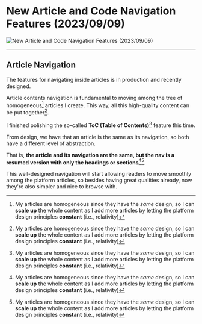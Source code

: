 <!-- Copyright (c) 2023 Tobias Briones. All rights reserved. -->
<!-- SPDX-License-Identifier: CC-BY-4.0 -->
<!-- This file is part of https://github.com/tobiasbriones/blog -->

# New Article and Code Navigation Features (2023/09/09)

![New Article and Code Navigation Features (2023/09/09)](static/new-article-and-code-navigation-features-2023-09-09.png)

---

## Article Navigation

The features for navigating inside articles is in production and recently
designed.

Article contents navigation is fundamental to moving among the tree of
homogeneous[^x] articles I create. This way, all this high-quality content
can be put together[^x].

[^x]: My articles are homogeneous since they have the *same* design, so I can
    **scale up** the whole content as I add more articles by letting the
    platform design principles **constant** (i.e., relativity)

[^x]: Recall the cohesion principle to build greater wholes

I finished polishing the so-called **ToC (Table of Contents)**[^x] feature this
time.

[^x]: I don't like using those commonly used generic terms you see from older
    computing and academia, like "table" of "contents," because it makes the
    articles more heterogeneous by using those repetitive stereotypes

From design, we have that an article is the same as its navigation, so both have
a different level of abstraction.

That is, **the article and its navigation are the same, but the nav is a resumed
version with only the headings or sections**[^x][^x].

[^x]: It's important to see my design view to conceptualize and understand the
    principle of homogeneity —both article and nav are the *same*, with
    *different* levels of abstraction or purpose

[^x]: It could also include other major navigation links like image or table
    captions

This well-designed navigation will start allowing readers to move smoothly among
the platform articles, so besides having great qualities already, now they're
also simpler and nice to browse with.
